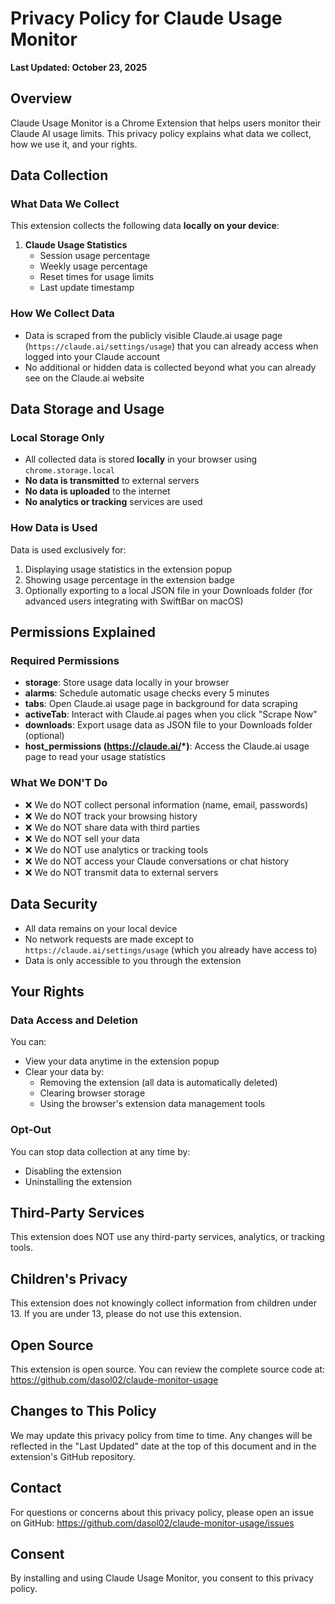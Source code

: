 # Privacy Policy for Claude Usage Monitor

**Last Updated: October 23, 2025**

## Overview

Claude Usage Monitor is a Chrome Extension that helps users monitor their Claude AI usage limits. This privacy policy explains what data we collect, how we use it, and your rights.

## Data Collection

### What Data We Collect

This extension collects the following data **locally on your device**:

1. **Claude Usage Statistics**
   - Session usage percentage
   - Weekly usage percentage
   - Reset times for usage limits
   - Last update timestamp

### How We Collect Data

- Data is scraped from the publicly visible Claude.ai usage page (`https://claude.ai/settings/usage`) that you can already access when logged into your Claude account
- No additional or hidden data is collected beyond what you can already see on the Claude.ai website

## Data Storage and Usage

### Local Storage Only

- All collected data is stored **locally** in your browser using `chrome.storage.local`
- **No data is transmitted** to external servers
- **No data is uploaded** to the internet
- **No analytics or tracking** services are used

### How Data is Used

Data is used exclusively for:
1. Displaying usage statistics in the extension popup
2. Showing usage percentage in the extension badge
3. Optionally exporting to a local JSON file in your Downloads folder (for advanced users integrating with SwiftBar on macOS)

## Permissions Explained

### Required Permissions

- **storage**: Store usage data locally in your browser
- **alarms**: Schedule automatic usage checks every 5 minutes
- **tabs**: Open Claude.ai usage page in background for data scraping
- **activeTab**: Interact with Claude.ai pages when you click "Scrape Now"
- **downloads**: Export usage data as JSON file to your Downloads folder (optional)
- **host_permissions (https://claude.ai/*)**: Access the Claude.ai usage page to read your usage statistics

### What We DON'T Do

- ❌ We do NOT collect personal information (name, email, passwords)
- ❌ We do NOT track your browsing history
- ❌ We do NOT share data with third parties
- ❌ We do NOT sell your data
- ❌ We do NOT use analytics or tracking tools
- ❌ We do NOT access your Claude conversations or chat history
- ❌ We do NOT transmit data to external servers

## Data Security

- All data remains on your local device
- No network requests are made except to `https://claude.ai/settings/usage` (which you already have access to)
- Data is only accessible to you through the extension

## Your Rights

### Data Access and Deletion

You can:
- View your data anytime in the extension popup
- Clear your data by:
  - Removing the extension (all data is automatically deleted)
  - Clearing browser storage
  - Using the browser's extension data management tools

### Opt-Out

You can stop data collection at any time by:
- Disabling the extension
- Uninstalling the extension

## Third-Party Services

This extension does NOT use any third-party services, analytics, or tracking tools.

## Children's Privacy

This extension does not knowingly collect information from children under 13. If you are under 13, please do not use this extension.

## Open Source

This extension is open source. You can review the complete source code at:
https://github.com/dasol02/claude-monitor-usage

## Changes to This Policy

We may update this privacy policy from time to time. Any changes will be reflected in the "Last Updated" date at the top of this document and in the extension's GitHub repository.

## Contact

For questions or concerns about this privacy policy, please open an issue on GitHub:
https://github.com/dasol02/claude-monitor-usage/issues

## Consent

By installing and using Claude Usage Monitor, you consent to this privacy policy.
